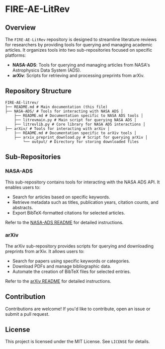 # FIRE-AE-LitRev

## Overview
The `FIRE-AE-LitRev` repository is designed to streamline literature reviews for researchers by providing tools for querying and managing academic articles. It organizes tools into two sub-repositories focused on specific platforms:

- **NASA-ADS**: Tools for querying and managing articles from NASA's Astrophysics Data System (ADS).
- **arXiv**: Scripts for retrieving and processing preprints from arXiv.

## Repository Structure
```
FIRE-AE-litrev/
├── README.md # Main documentation (this file)
├── NASA-ADS/ # Tools for interacting with NASA ADS │
    ├── README.md # Documentation specific to NASA ADS tools │
    ├── litrevmain.py # Main script for querying NASA ADS │
    ├── litrevlib.py # Core library for NASA ADS interactions │
├── arXiv/ # Tools for interacting with arXiv │
    ├── README.md # Documentation specific to arXiv tools │
    ├── arxiv_preprint_download.py # Script for querying arXiv │
        └── output/ # Directory for storing downloaded files

```
## Sub-Repositories

### NASA-ADS
This sub-repository contains tools for interacting with the NASA ADS API. It enables users to:
- Search for articles based on specific keywords.
- Retrieve metadata such as titles, publication years, citation counts, and abstracts.
- Export BibTeX-formatted citations for selected articles.

Refer to the [NASA-ADS README](NASA-ADS/README.md) for detailed instructions.

### arXiv
The arXiv sub-repository provides scripts for querying and downloading preprints from arXiv. It allows users to:
- Search for papers using specific keywords or categories.
- Download PDFs and manage bibliographic data.
- Automate the creation of BibTeX files for selected entries.

Refer to the [arXiv README](arXiv/README.md) for detailed instructions.

## Contribution
Contributions are welcome! If you'd like to contribute, open an issue or submit a pull request.

## License
This project is licensed under the MIT License. See `LICENSE` for details.
